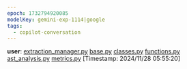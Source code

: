 ```yaml
---
epoch: 1732794920085
modelKey: gemini-exp-1114|google
tags:
  - copilot-conversation
---
```


**user**: [extraction_manager.py](extraction_manager.py.md) [base.py](DocuScribe/base.py.md) [classes.py](classes.py.md) [functions.py](functions.py.md) [ast_analysis.py](ast_analysis.py.md) [metrics.py](metrics.py.md) 
[Timestamp: 2024/11/28 05:55:20]